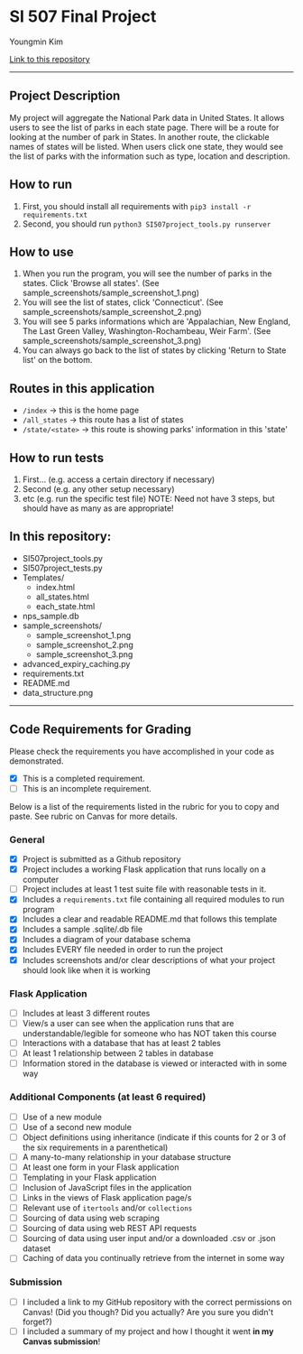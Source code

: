 # SI 507 Final Project

Youngmin Kim

[Link to this repository](https://github.com/graphicsmini/507_project_final)

---

## Project Description

My project will aggregate the National Park data in United States. It allows users to see the list of parks in each state page. There will be a route for looking at the number of park in States. In another route, the clickable names of states will be listed. When users click one state, they would see the list of parks with the information such as type, location and description.

## How to run

1. First, you should install all requirements with `pip3 install -r requirements.txt`
2. Second, you should run `python3 SI507project_tools.py runserver`


## How to use

1. When you run the program, you will see the number of parks in the states. Click 'Browse all states'. (See sample_screenshots/sample_screenshot_1.png)
2. You will see the list of states, click 'Connecticut'. (See sample_screenshots/sample_screenshot_2.png)
3. You will see 5 parks informations which are 'Appalachian, New England, The Last Green Valley, Washington-Rochambeau, Weir Farm'. (See sample_screenshots/sample_screenshot_3.png)
4. You can always go back to the list of states by clicking 'Return to State list' on the bottom.


## Routes in this application
- `/index` -> this is the home page
- `/all_states` -> this route has a list of states
- `/state/<state>` -> this route is showing parks' information in this 'state'


## How to run tests
1. First... (e.g. access a certain directory if necessary)
2. Second (e.g. any other setup necessary)
3. etc (e.g. run the specific test file)
NOTE: Need not have 3 steps, but should have as many as are appropriate!

## In this repository:
- SI507project_tools.py
- SI507project_tests.py
- Templates/
  - index.html
  - all_states.html
  - each_state.html
- nps_sample.db
- sample_screenshots/
  - sample_screenshot_1.png
  - sample_screenshot_2.png
  - sample_screenshot_3.png
- advanced_expiry_caching.py
- requirements.txt
- README.md
- data_structure.png


---
## Code Requirements for Grading
Please check the requirements you have accomplished in your code as demonstrated.
- [x] This is a completed requirement.
- [ ] This is an incomplete requirement.

Below is a list of the requirements listed in the rubric for you to copy and paste.  See rubric on Canvas for more details.

### General
- [x] Project is submitted as a Github repository
- [x] Project includes a working Flask application that runs locally on a computer
- [ ] Project includes at least 1 test suite file with reasonable tests in it.
- [x] Includes a `requirements.txt` file containing all required modules to run program
- [x] Includes a clear and readable README.md that follows this template
- [x] Includes a sample .sqlite/.db file
- [x] Includes a diagram of your database schema
- [x] Includes EVERY file needed in order to run the project
- [x] Includes screenshots and/or clear descriptions of what your project should look like when it is working

### Flask Application
- [ ] Includes at least 3 different routes
- [ ] View/s a user can see when the application runs that are understandable/legible for someone who has NOT taken this course
- [ ] Interactions with a database that has at least 2 tables
- [ ] At least 1 relationship between 2 tables in database
- [ ] Information stored in the database is viewed or interacted with in some way

### Additional Components (at least 6 required)
- [ ] Use of a new module
- [ ] Use of a second new module
- [ ] Object definitions using inheritance (indicate if this counts for 2 or 3 of the six requirements in a parenthetical)
- [ ] A many-to-many relationship in your database structure
- [ ] At least one form in your Flask application
- [ ] Templating in your Flask application
- [ ] Inclusion of JavaScript files in the application
- [ ] Links in the views of Flask application page/s
- [ ] Relevant use of `itertools` and/or `collections`
- [ ] Sourcing of data using web scraping
- [ ] Sourcing of data using web REST API requests
- [ ] Sourcing of data using user input and/or a downloaded .csv or .json dataset
- [ ] Caching of data you continually retrieve from the internet in some way

### Submission
- [ ] I included a link to my GitHub repository with the correct permissions on Canvas! (Did you though? Did you actually? Are you sure you didn't forget?)
- [ ] I included a summary of my project and how I thought it went **in my Canvas submission**!
